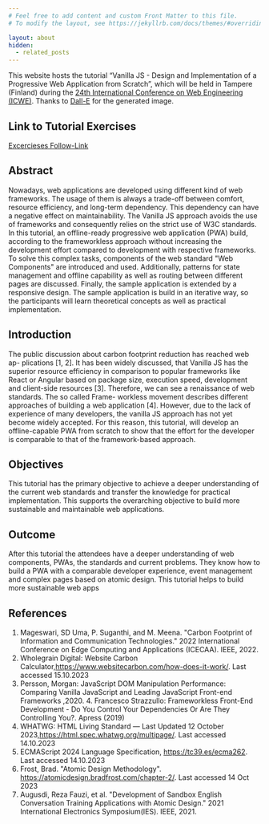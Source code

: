 ```yaml
---
# Feel free to add content and custom Front Matter to this file.
# To modify the layout, see https://jekyllrb.com/docs/themes/#overriding-theme-defaults

layout: about
hidden:
  - related_posts
---
```


This website hosts the tutorial “Vanilla JS - Design and Implementation of a
Progressive Web Application from Scratch”, which will be held in Tampere (Finland) during the [24th International Conference on Web Engineering (ICWE)](https://icwe2024.webengineering.org/). Thanks to [Dall-E](https://openai.com/dall-e-3) for the generated image.

## Link to Tutorial Exercises

[Excercieses Follow-Link](https://github.com/tomuench/icwe2024_tutorial)

## Abstract
Nowadays, web applications are developed using different kind of web frameworks. The usage of them is always a trade-off between comfort, resource efficiency, and long-term dependency. This dependency can have a negative effect on maintainability. The Vanilla JS
approach avoids the use of frameworks and consequently relies on the strict use of W3C standards. In this tutorial, an offline-ready progressive web application (PWA) build, according to the frameworkless approach without increasing the development effort compared to development with respective frameworks. To solve this complex tasks, components of the web standard "Web Components" are introduced and used. Additionally, patterns for state management and offline capability as well as routing between different pages are discussed. Finally, the sample application is extended by a responsive design. The sample application is build in an iterative way, so the participants will learn theoretical concepts as well as practical implementation.

## Introduction
The public discussion about carbon footprint reduction has reached web ap-
plications [1, 2]. It has been widely discussed, that Vanilla JS has the superior
resource efficiency in comparison to popular frameworks like React or Angular
based on package size, execution speed, development and client-side resources
[3]. Therefore, we can see a renaissance of web standards. The so called Frame-
workless movement describes different approaches of building a web application
[4]. However, due to the lack of experience of many developers, the vanilla JS
approach has not yet become widely accepted. For this reason, this tutorial,
will develop an offline-capable PWA from scratch to show that the effort for the
developer is comparable to that of the framework-based approach.

## Objectives
This tutorial has the primary objective to achieve a deeper understanding of the current web standards and transfer the knowledge for practical implementation. This supports the overarching objective to build more sustainable and maintainable web applications.

## Outcome
After this tutorial the attendees have a deeper understanding of web components, PWAs, the standards and current problems. They know how to build a PWA with a comparable developer experience, event management and complex pages based on atomic design. This tutorial helps to build more sustainable web apps

## References
1. Mageswari, SD Uma, P. Suganthi, and M. Meena. "Carbon Footprint of Information and Communication Technologies." 2022 International Conference on Edge Computing and Applications (ICECAA). IEEE, 2022.
2. Wholegrain  Digital:  Website Carbon Calculator,https://www.websitecarbon.com/how-does-it-work/. Last accessed 15.10.2023
3. Persson, Morgan: JavaScript DOM Manipulation Performance: Comparing Vanilla JavaScript and Leading JavaScript Front-end Frameworks ,2020. 4. Francesco Strazzullo: Frameworkless Front-End Development - Do You Control Your Dependencies Or Are They Controlling You?. Apress (2019)
5. WHATWG: HTML Living Standard — Last Updated 12 October 2023,https://html.spec.whatwg.org/multipage/. Last accessed 14.10.2023
6. ECMAScript 2024 Language Specification, https://tc39.es/ecma262. Last accessed 14.10.2023
7. Frost,  Brad.  "Atomic Design Methodology". https://atomicdesign.bradfrost.com/chapter-2/. Last accessed 14 Oct 2023
8. Augusdi, Reza Fauzi, et al. "Development of Sandbox English Conversation Training Applications with Atomic Design." 2021 International Electronics Symposium(IES). IEEE, 2021.
